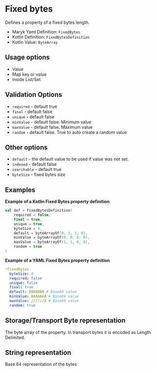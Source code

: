 # Fixed bytes
Defines a property of a fixed bytes length.

- Maryk Yaml Definition: `FixedBytes`
- Kotlin Definition: `FixedBytesDefinition`
- Kotlin Value: `ByteArray`

## Usage options
- Value
- Map key or value
- Inside List/Set

## Validation Options
- `required` - default true
- `final` - default false
- `unique` - default false
- `minValue` - default false. Minimum value
- `maxValue` - default false. Maximum value
- `random` - default false. True to auto create a random value

## Other options
- `default` - the default value to be used if value was not set.
- `indexed` - default false
- `searchable` - default true
- `byteSize` - fixed bytes size

## Examples

**Example of a Kotlin Fixed Bytes property definition**
```kotlin
val def = FixedBytesDefinition(
    required = false,
    final = true,
    unique = true,
    byteSize = 4,
    default = byteArrayOf(0, 1, 1, 0),
    minValue = byteArrayOf(0, 0, 0, 0),
    maxValue = byteArrayOf(1, 1, 0, 0),
    random = true
)
```

**Example of a YAML Fixed Bytes property definition**
```yaml
!FixedBytes
  byteSize: 4
  required: false
  unique: false
  final: true
  default: BBBBBBB # Base64 value
  minValue: AAAAAAA # Base64 value
  maxValue: //////8 # Base64 value
  random: true
```

## Storage/Transport Byte representation
The byte array of the property. 
In transport bytes it is encoded as Length Delimited. 

## String representation
Base 64 representation of the bytes
